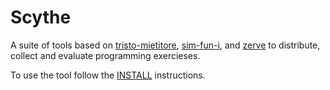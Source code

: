# Scythe

A suite of tools based on
[tristo-mietitore](https://github.com/mapio/tristo-mietitore),
[sim-fun-i](https://github.com/mapio/sim-fun-i), and
[zerve](https://github.com/mapio/zerve) to distribute, collect and evaluate
programming exercieses.

To use the tool follow the [INSTALL](INSTALL.md) instructions.
